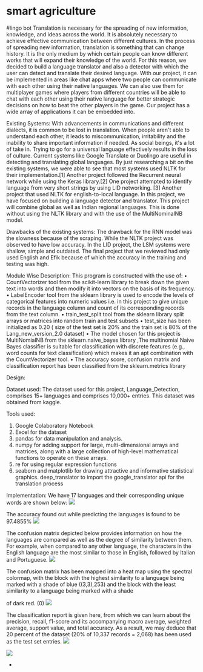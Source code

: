 # smart agriculture
#lingo bot Translation is necessary for the spreading of new information, knowledge, and ideas across the world. It is absolutely necessary to achieve effective communication between different cultures. In the process of spreading new information, translation is something that can change history. It is the only medium by which certain people can know different works that will expand their knowledge of the world. For this reason, we decided to build a language translator and also a detector with which the user can detect and translate their desired language. With our project, it can be implemented in areas like chat apps where two people can communicate with each other using their native languages. We can also use them for multiplayer games where players from different countries will be able to chat with each other using their native language for better strategic decisions on how to beat the other players in the game. Our project has a wide array of applications it can be embedded into.

Existing Systems: With advancements in communications and different dialects, it is common to be lost in translation. When people aren't able to understand each other, it leads to miscommunication, irritability and the inability to share important information if needed. As social beings, it's a lot of take in. Trying to go for a universal language effectively results in the loss of culture. Current systems like Google Translate or Duolingo are useful in detecting and translating global languages. By just researching a bit on the existing systems, we were able to see that most systems used NLTK for their implementation.[1] Another project followed the Recurrent neural network while using the Keras library.[2] One project attempted to identify language from very short strings by using LID networking. [3] Another project that used NLTK for english-to-local language. In this project, we have focused on building a language detector and translator. This project will combine global as well as Indian regional languages. This is done without using the NLTK library and with the use of the MultiNominalNB model.

Drawbacks of the existing systems: The drawback for the RNN model was the slowness because of the scraping. While the NLTK project was observed to have low accuracy. In the LID project, the LSM systems were shallow, simple and outdated. The final project that we reviewed had only used English and Efik because of which the accuracy in the training and testing was high.

Module Wise Description: This program is constructed with the use of: • CountVectorizer tool from the scikit-learn library to break down the given text into words and then modify it into vectors on the basis of its frequency. • LabelEncoder tool from the sklearn library is used to encode the levels of categorical features into numeric values i.e. in this project to give unique records in the language column and count of its corresponding records from the text column. • train\_test\_split tool from the sklearn library split arrays or matrices into random train and test subsets • test\_size has been initialized as 0.20 ( size of the test set is 20% and the train set is 80% of the Lang\_new\_version\_2.0 dataset) • The model chosen for this project is MultiNomialNB from the sklearn.naive\_bayes library ,The multinomial Naive Bayes classifier is suitable for classification with discrete features (e.g., word counts for text classification) which makes it an apt combination with the CountVectorizer tool. • The accuracy score, confusion matrix and classification report has been classified from the sklearn.metrics library

Design:

Dataset used: The dataset used for this project, Language\_Detection, comprises 15+ languages and comprises 10,000+ entries. This dataset was obtained from kaggle.

Tools used:

1. Google Colaboratory Notebook
2. Excel for the dataset
3. pandas for data manipulation and analysis.
4. numpy for adding support for large, multi-dimensional arrays and matrices, along with a large collection of high-level mathematical functions to operate on these arrays.
5. re for using regular expression functions
6. seaborn and matplotlib for drawing attractive and informative statistical graphics. deep\_translator to import the google\_translator api for the translation process

Implementation: We have 17 languages and their corresponding unique words are shown below:
![](RackMultipart20230613-1-jyv9vj_html_8c71e64fcdcc6d8c.png)

The accuracy found out while predicting the languages is found to be 97.4855%
![](RackMultipart20230613-1-jyv9vj_html_69944eaf28a686f9.png)

The confusion matrix depicted below provides information on how the languages are compared as well as the degree of similarity between them. For example, when compared to any other language, the characters in the English language are the most similar to those in English, followed by Italian and Portuguese.
![](RackMultipart20230613-1-jyv9vj_html_c3912480bca4bd89.png)

The confusion matrix has been mapped into a heat map using the spectral colormap, with the block with the highest similarity to a language being marked with a shade of blue ((3,3),253) and the block with the least similarity to a language being marked with a shade

of dark red. (0)
![](RackMultipart20230613-1-jyv9vj_html_e7cc02eb1593f29f.png)

The classification report is given here, from which we can learn about the precision, recall, f1-score and its accompanying macro average, weighted average, support value, and total accuracy. As a result, we may deduce that 20 percent of the dataset (20% of 10,337 records = 2,068) has been used as the test set entries.
![](RackMultipart20230613-1-jyv9vj_html_1c26d58002d4a.png)

![](RackMultipart20230613-1-jyv9vj_html_dcd5284b880e1a18.png)

-

